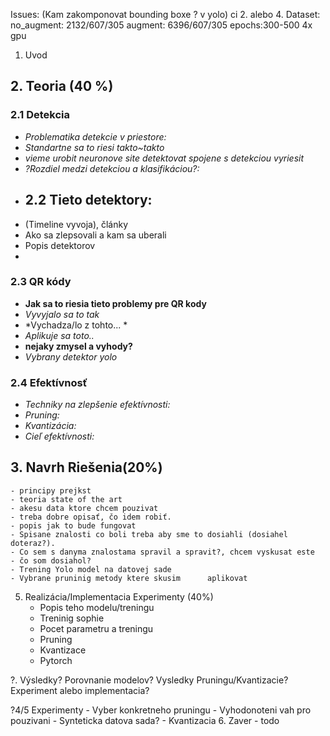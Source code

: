 Issues:
	(Kam zakomponovat bounding boxe ? v yolo) ci 2. alebo 4.
Dataset:
	no_augment: 2132/607/305
	augment: 6396/607/305
epochs:300-500
4x gpu

1. Uvod

## 2. Teoria (40 %)

### 2.1 Detekcia
- *Problematika detekcie v priestore:*
- *Standartne sa to riesi takto~takto*
- *vieme urobit neuronove site detektovat spojene s detekciou vyriesit*
- *?Rozdiel medzi detekciou a klasifikáciou?:*
- ## 2.2 Tieto detektory:
- (Timeline vyvoja),  články
- Ako sa zlepsovali a kam sa uberali
- Popis detektorov
- 
### 2.3 QR kódy
- **Jak sa to riesia tieto problemy pre QR kody**
- *Vyvyjalo sa to tak*
- *Vychadza/lo z tohto... *
- *Aplikuje sa toto..*
- **nejaky zmysel a vyhody?**
- *Vybrany detektor yolo*
  

### 2.4 Efektívnosť
- *Techniky na zlepšenie efektívnosti:*
- *Pruning:*
- *Kvantizácia:*
- *Cieľ efektívnosti:*

## 3. Navrh Riešenia(20%)
   	- principy prejkst
   	- teoria state of the art
   	- akesu data ktore chcem pouzivat
   	- treba dobre opisať, čo idem robiť.
	- popis jak to bude fungovat
 	- Spisane znalosti co boli treba aby sme to dosiahli (dosiahel doteraz?).
	- Co sem s danyma znalostama spravil a spravit?, chcem vyskusat este
	- čo som dosiahol? 
	- Trening Yolo model na datovej sade
	- Vybrane pruninig metody ktere skusim 		aplikovat
	
  	




5. Realizácia/Implementacia Experimenty (40%) 
	- Popis teho modelu/treningu
	- Treninig sophie
	- Pocet parametru a treningu
	- Pruning 
	- Kvantizace
	- Pytorch

?. Výsledky? Porovnanie modelov? Vysledky Pruningu/Kvantizacie? Experiment alebo implementacia?

?4/5 Experimenty
	-  Vyber konkretneho pruningu 
	-  Vyhodonoteni vah pro pouzivani
	-  Synteticka datova sada?
	-  Kvantizacia
6. Zaver
	- todo	
